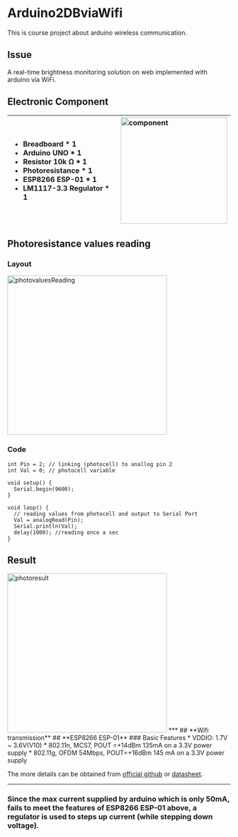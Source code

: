 # **Arduino2DBviaWifi**
This is course project about arduino wireless communication.
## **Issue**
A real-time brightness monitoring solution on web implemented with arduino via WiFi.

## **Electronic Component**
| <ul><li>Breadboard * 1</li><li>Arduino UNO * 1</li><li>Resistor 10k Ω * 1</li><li>Photoresistance * 1</li><li>ESP8266 ESP-01 * 1</li><li>LM1117-3.3 Regulator * 1</li></ul> | <img src="https://github.com/nightheronry/Arduino2DBviaWifi/blob/master/images/component.png" title="component" width="240"/> |
| :------| :------|

## **Photoresistance values reading**

### Layout

<img src="https://github.com/nightheronry/Arduino2DBviaWifi/blob/master/images/photoR.png" width="360" title="photovaluesReading"/>

### Code
```arduino
int Pin = 2; // linking (photocell) to anallog pin 2
int Val = 0; // photocell variable

void setup() {
  Serial.begin(9600);
}

void loop() {
  // reading values from photocell and output to Serial Port
  Val = analogRead(Pin);
  Serial.println(Val);  
  delay(1000); //reading once a sec       
}

``` 
## **Result**
<img title="photoresult" src="https://github.com/nightheronry/Arduino2DBviaWifi/blob/master/images/photoresult.png" width="360"/>
***
## **Wifi transmission**
## **ESP8266 ESP-01**
### Basic Features
* VDDIO:  1.7V ~ 3.6V(V10)
* 802.11n, MCS7, POUT =+14dBm 135mA on a 3.3V power supply
* 802.11g, OFDM 54Mbps, POUT=+16dBm 145 mA on a 3.3V power supply

The more details can be obtained from [official github](https://github.com/esp8266/esp8266-wiki/wiki) or [datasheet](https://nurdspace.nl/File:ESP8266_Specifications_English.pdf).
***
### Since the max current supplied by arduino which is only 50mA, fails to meet the features of ESP8266 ESP-01 above, a regulator is used to steps up current (while stepping down voltage).



